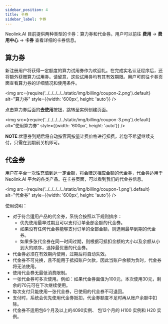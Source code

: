 ```yaml
---
sidebar_position: 4
title: 卡券
sidebar_label: 卡券
---
```


Neolink.AI 目前提供两种类型的卡券：算力券和代金券。用户可以前往 **费用** -> **费用中心** -> **卡券** 查看详细的卡券信息。

## 算力券

新注册用户将获得一定额度的算力试用券作为欢迎礼。在完成实名认证程序后，还将额外获赠算力试用券。请留意，这些试用券均有其有效期限。用户可前往卡券页面查看算力券的详细情况和使用条件。

<img src={require('../../../../../static/img/billing/coupon-2.png').default} alt="算力券" style={{width: '600px', height: 'auto'}} />

点击算力券后面的**去使用**按钮，跳转至实例创建页面。

<img src={require('../../../../../static/img/billing/coupon-3.png').default} alt="使用算力券" style={{width: '600px', height: 'auto'}} />

__NOTE__:优惠券到期后将自动按官网按量计费价格进行扣费，若您不希望继续支付，只需在到期前关机即可。

## 代金券

用户在平台一次性充值到达一定金额，将会赠送相应金额的代金券，代金券适用于 Neolink.AI 平台的各类产品。在卡券页面，可以看到我们的代金券信息。

<img src={require('../../../../../static/img/billing/coupon-1.png').default} alt="代金券" style={{width: '600px', height: 'auto'}} />

使用说明：

- 对于符合适用产品的代金券，系统会按照以下规则排序：
  - 优先使用最早过期且可以支付订单全部金额的代金券。 
  - 如果没有任何代金券能够支付订单的全部金额，则选用最早到期的代金券。  
  - 如果多张代金券在同一时间过期，则根据可抵扣金额的大小以及余额从小到大的顺序，选择最优惠的代金券。 
- 代金券必须在有效期内使用，过期后将自动失效。 
- 代金券不可兑换，且不能用于抵扣账户欠款，因此当账户余额为负时，代金券将无法使用。
- 使用代金券无最低消费限制。  
- 一张代金券可多次使用。例如：如果代金券面值为100元，本次使用30元，剩余的70元可在下次继续使用。  
- 每次支付只能使用一张代金券，已使用的代金券不可退回。
- 支付时，系统会优先使用代金券抵扣，代金券额度不足时再从账户余额中扣除。
- 代金券不适用包6个月及以上的4090实例、 包12个月的 H100 实例和 H20 实例。
